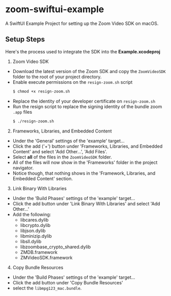 # zoom-swiftui-example
A SwiftUI Example Project for setting up the Zoom Video SDK on macOS.

## Setup Steps

Here's the process used to integrate the SDK into the **Example.xcodeproj**

1. Zoom Video SDK

* Download the latest version of the Zoom SDK and copy the `ZoomVideoSDK` folder to the root of your project directory.
* Enable execute permissions on the `resign-zoom.sh` script
  ```sh
  $ chmod +x resign-zoom.sh
  ```
* Replace the identity of your developer certificate on `resign-zoom.sh`
* Run the resign script to replace the signing identity of the bundle zoom `.app` files
  ```sh
  $ ./resign-zoom.sh
  ```

2. Frameworks, Libraries, and Embedded Content

* Under the 'General' settings of the 'example' target…
* Click the add ('+') button under 'Frameworks, Libraries, and Embedded Content' and select 'Add Other…', 'Add Files'.
* Select **all** of the files in the `ZoomVideoSDK` folder.
* All of the files will now show in the 'Frameworks' folder in the project navigator.
* Notice though, that nothing shows in the 'Framework, Libraries, and Embedded Content' section.

3. Link Binary With Libraries

* Under the 'Build Phases' settings of the 'example' target…
* Click the add button under 'Link Binary With Libraries' and select 'Add Other…'
* Add the following:
  * libcares.dylib
  * libcrypto.dylib
  * libjson.dylib
  * libminizip.dylib
  * libsll.dylib
  * libzoombase_crypto_shared.dylib
  * ZMDB.framework
  * ZMVideoSDK.framework

4. Copy Bundle Resources

* Under the 'Build Phases' settings of the 'example' target…
* Click the add button under 'Copy Bundle Resources'
* select the `libmpg123_mac.bundle`.

